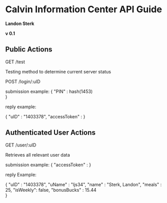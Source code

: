 # Calvin Information Center API Guide
**Landon Sterk**

**v 0.1**

## Public Actions

GET /test

Testing method to determine current server status

POST /login/:uID

submission example:
{
  "PIN" : hash(1453)  
}

reply example:

{
  "uID" : "1403378",
  "accessToken" :
}

## Authenticated User Actions

GET /user/:uID

Retrieves all relevant user data

submission example:
{
  "accessToken" : <accessToken>
}

reply Example:

{
  "uID" : "1403378",
  "uName" : "ljs34",
  "name" : "Sterk, Landon",
  "meals" : 25,
  "isWeekly": false,
  "bonusBucks" : 15.44  
}
